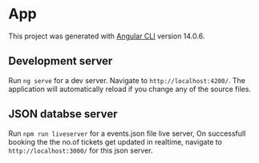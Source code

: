 # App

This project was generated with [Angular CLI](https://github.com/angular/angular-cli) version 14.0.6.

## Development server

Run `ng serve` for a dev server. Navigate to `http://localhost:4200/`. The application will automatically reload if you change any of the source files.

## JSON databse server

Run `npm run liveserver` for a events.json file live server, On successfull booking the the no.of tickets get updated in realtime, navigate to `http://localhost:3000/` for this json server.